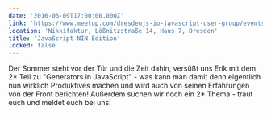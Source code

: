 ```yaml
---
date: '2016-06-09T17:00:00.000Z'
link: 'https://www.meetup.com/dresdenjs-io-javascript-user-group/events/230950961'
location: 'Nikkifaktur, Lößnitzstraße 14, Haus 7, Dresden'
title: 'JavaScript NIN Edition'
locked: false
---
```

Der Sommer steht vor der Tür und die Zeit dahin, versüßt uns Erik mit dem 2* Teil zu "Generators in JavaScript" - was kann man damit denn eigentlich nun wirklich Produktives machen und wird auch von seinen Erfahrungen von der Front berichten! Außerdem suchen wir noch ein 2* Thema - traut euch und meldet euch bei uns!

